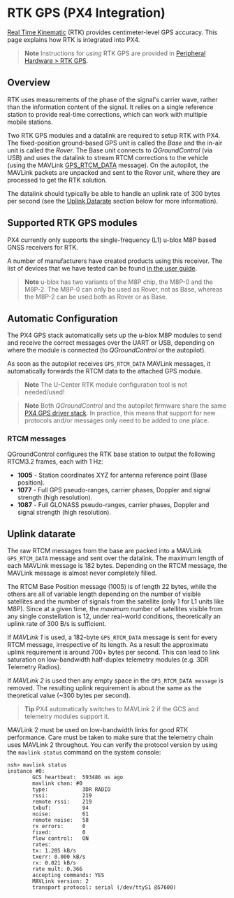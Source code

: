 # RTK GPS (PX4 Integration)

[Real Time Kinematic](https://en.wikipedia.org/wiki/Real_Time_Kinematic) (RTK) provides centimeter-level GPS accuracy.
This page explains how RTK is integrated into PX4.

> **Note** Instructions for *using* RTK GPS are provided in [Peripheral Hardware > RTK GPS](../gps_compass/rtk_gps.md).

## Overview

RTK uses measurements of the phase of the signal's carrier wave, rather than the information content of the signal. 
It relies on a single reference station to provide real-time corrections, which can work with multiple mobile stations.

Two RTK GPS modules and a datalink are required to setup RTK with PX4. 
The fixed-position ground-based GPS unit is called the *Base* and the in-air unit is called the *Rover*. 
The Base unit connects to *QGroundControl* (via USB) and uses the datalink to stream RTCM corrections to the vehicle (using the MAVLink [GPS_RTCM_DATA](https://mavlink.io/en/messages/common.html#GPS_RTCM_DATA) message). 
On the autopilot, the MAVLink packets are unpacked and sent to the Rover unit, where they are processed to get the RTK solution.

The datalink should typically be able to handle an uplink rate of 300 bytes per second (see the [Uplink Datarate](#uplink-datarate) section below for more information).

## Supported RTK GPS modules

PX4 currently only supports the single-frequency (L1) u-blox M8P based GNSS receivers for RTK.

A number of manufacturers have created products using this receiver.
The list of devices that we have tested can be found [in the user guide](../gps_compass/rtk_gps.md#supported-rtk-devices).

> **Note** u-blox has two variants of the M8P chip, the M8P-0 and the M8P-2. 
  The M8P-0 can only be used as Rover, not as Base, whereas the M8P-2 can be used both as Rover or as Base.


## Automatic Configuration

The PX4 GPS stack automatically sets up the u-blox M8P modules to send and receive the correct messages over the UART or USB, depending on where the module is connected (to *QGroundControl* or the autopilot). 

As soon as the autopilot receives `GPS_RTCM_DATA` MAVLink messages, it automatically forwards the RTCM data to the attached GPS module.

> **Note** The U-Center RTK module configuration tool is not needed/used!

<span></span>
> **Note** Both *QGroundControl* and the autopilot firmware share the same [PX4 GPS driver stack](https://github.com/PX4/GpsDrivers).
  In practice, this means that support for new protocols and/or messages only need to be added to one place.


### RTCM messages

QGroundControl configures the RTK base station to output the following RTCM3.2 frames, each with 1 Hz:

- **1005** - Station coordinates XYZ for antenna reference point (Base position).
- **1077** - Full GPS pseudo-ranges, carrier phases, Doppler and signal strength (high resolution).
- **1087** - Full GLONASS pseudo-ranges, carrier phases, Doppler and signal strength (high resolution).


## Uplink datarate

The raw RTCM messages from the base are packed into a MAVLink `GPS_RTCM_DATA` message and sent over the datalink. 
The maximum length of each MAVLink message is 182 bytes. Depending on the RTCM message, the MAVLink message is almost never completely filled.

The RTCM Base Position message (1005) is of length 22 bytes, while the others are all of variable length depending on the number of visible satellites and the number of signals from the satellite (only 1 for L1 units like M8P). 
Since at a given time, the _maximum_ number of satellites visible from any single constellation is 12, under real-world conditions, theoretically an uplink rate of 300 B/s is sufficient.

If *MAVLink 1* is used, a 182-byte `GPS_RTCM_DATA` message is sent for every RTCM message, irrespective of its length. 
As a result the approximate uplink requirement is around 700+ bytes per second. 
This can lead to link saturation on low-bandwidth half-duplex telemetry modules (e.g. 3DR Telemetry Radios).

If *MAVLink 2* is used then any empty space in the `GPS_RTCM_DATA message` is removed. 
The resulting uplink requirement is about the same as the theoretical value (~300 bytes per second). 

> **Tip** PX4 automatically switches to MAVLink 2 if the GCS and telemetry modules support it.

MAVLink 2 must be used on low-bandwidth links for good RTK performance. Care must be taken to make sure that the telemetry chain uses MAVLink 2 throughout. 
You can verify the protocol version by using the `mavlink status` command on the system console:

```
nsh> mavlink status
instance #0:
        GCS heartbeat:  593486 us ago
        mavlink chan: #0
        type:           3DR RADIO
        rssi:           219
        remote rssi:    219
        txbuf:          94
        noise:          61
        remote noise:   58
        rx errors:      0
        fixed:          0
        flow control:   ON
        rates:
        tx: 1.285 kB/s
        txerr: 0.000 kB/s
        rx: 0.021 kB/s
        rate mult: 0.366
        accepting commands: YES
        MAVLink version: 2
        transport protocol: serial (/dev/ttyS1 @57600)
```
